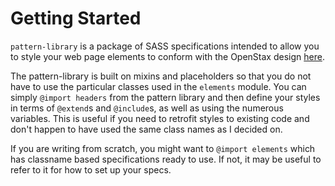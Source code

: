 # Getting Started

`pattern-library` is a package of SASS specifications intended to allow you to
style your web page elements to conform with the OpenStax design [here](https://sketchviewer.com/sketches/59766aabb57e8900114c89ce/latest/).

The pattern-library is built on mixins and placeholders so that you do not have to
use the particular classes used in the `elements` module. You can simply
`@import headers` from the pattern library and then define your styles in terms
of `@extend`s and `@include`s, as well as using the numerous variables. This is
useful if you need to retrofit styles to existing code and don't happen to have
used the same class names as I decided on.

If you are writing from scratch, you might want to `@import elements` which has
classname based specifications ready to use. If not, it may be useful to refer
to it for how to set up your specs.
